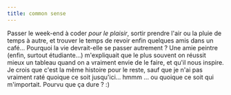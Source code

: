 ```yaml
---
title: common sense
---
```


Passer le week-end à coder _pour le plaisir_, sortir prendre l'air ou la pluie
de temps à autre, et trouver le temps de revoir enfin quelques amis dans un
café... Pourquoi la vie devrait-elle se passer autrement ? Une amie peintre
(enfin, surtout étudiante...) m'expliquait que le plus souvent on réussit
mieux un tableau quand on a vraiment envie de le faire, et qu'il nous inspire.  
Je crois que c'est la même histoire pour le reste, sauf que je n'ai pas
vraiment raté quoique ce soit jusqu'ici... hmmm ... ou quoique ce soit qui
m'importait. Pourvu que ça dure ? :)

